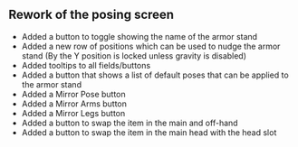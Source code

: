 ## Rework of the posing screen ##
* Added a button to toggle showing the name of the armor stand
* Added a new row of positions which can be used to nudge the armor stand (By the Y position is locked unless gravity is disabled)
* Added tooltips to all fields/buttons
* Added a button that shows a list of default poses that can be applied to the armor stand
* Added a Mirror Pose button
* Added a Mirror Arms button
* Added a Mirror Legs button
* Added a button to swap the item in the main and off-hand
* Added a button to swap the item in the main head with the head slot